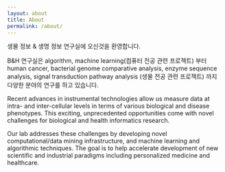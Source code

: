 ```yaml
---
layout: about
title: About
permalink: /about/
---
```

생물 정보 & 생명 정보 연구실에 오신것을 환영합니다.

B&H 연구실은 algorithm, machine learning(컴퓨터 전공 관련 프로젝트) 부터 human cancer, bacterial genome comparative analysis, enzyme sequence analysis, signal transduction pathway analysis (생물 전공 관련 프로젝트) 까지 다양한 분야의 연구를 하고 있습니다.

Recent advances in instrumental technologies allow us measure data at intra- and inter-cellular levels  in terms of various biological and disease phenotypes. This exciting, unprecedented opportunities  come with novel challenges for biological and health informatics research. 

Our lab addresses these challenges by developing novel computational/data mining infrastructure, and machine learning and algorithmic techniques. The goal is to help accelerate development of new scientific and industrial paradigms including personalized medicine and healthcare.
